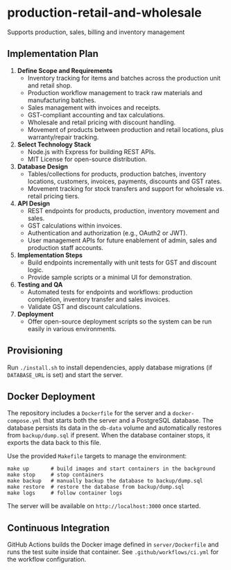 # production-retail-and-wholesale
Supports production, sales, billing and inventory management

## Implementation Plan

1. **Define Scope and Requirements**
   - Inventory tracking for items and batches across the production unit and retail shop.
   - Production workflow management to track raw materials and manufacturing batches.
   - Sales management with invoices and receipts.
   - GST-compliant accounting and tax calculations.
   - Wholesale and retail pricing with discount handling.
   - Movement of products between production and retail locations, plus warranty/repair tracking.
2. **Select Technology Stack**
   - Node.js with Express for building REST APIs.
   - MIT License for open-source distribution.
3. **Database Design**
   - Tables/collections for products, production batches, inventory locations, customers, invoices, payments, discounts and GST rates.
   - Movement tracking for stock transfers and support for wholesale vs. retail pricing tiers.
4. **API Design**
   - REST endpoints for products, production, inventory movement and sales.
   - GST calculations within invoices.
   - Authentication and authorization (e.g., OAuth2 or JWT).
   - User management APIs for future enablement of admin, sales and production staff accounts.
5. **Implementation Steps**
   - Build endpoints incrementally with unit tests for GST and discount logic.
   - Provide sample scripts or a minimal UI for demonstration.
6. **Testing and QA**
   - Automated tests for endpoints and workflows: production completion, inventory transfer and sales invoices.
   - Validate GST and discount calculations.
7. **Deployment**
   - Offer open-source deployment scripts so the system can be run easily in various environments.

## Provisioning

Run `./install.sh` to install dependencies, apply database migrations (if `DATABASE_URL` is set) and start the server.

## Docker Deployment

The repository includes a `Dockerfile` for the server and a `docker-compose.yml`
that starts both the server and a PostgreSQL database. The database persists
its data in the `db-data` volume and automatically restores from `backup/dump.sql`
if present. When the database container stops, it exports the data back to this
file.

Use the provided `Makefile` targets to manage the environment:

```
make up       # build images and start containers in the background
make stop     # stop containers
make backup   # manually backup the database to backup/dump.sql
make restore  # restore the database from backup/dump.sql
make logs     # follow container logs
```

The server will be available on `http://localhost:3000` once started.

## Continuous Integration

GitHub Actions builds the Docker image defined in `server/Dockerfile` and runs
the test suite inside that container. See `.github/workflows/ci.yml` for the
workflow configuration.
